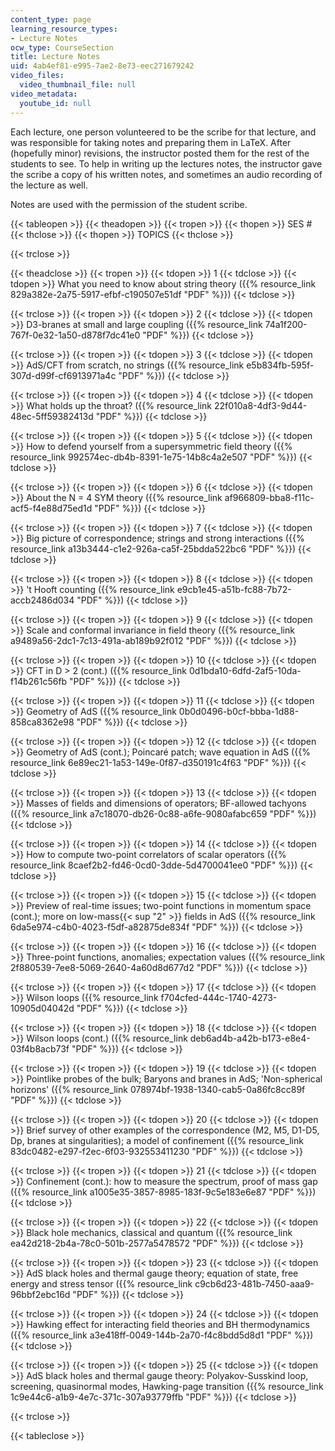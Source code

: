 ```yaml
---
content_type: page
learning_resource_types:
- Lecture Notes
ocw_type: CourseSection
title: Lecture Notes
uid: 4ab4ef81-e995-7ae2-8e73-eec271679242
video_files:
  video_thumbnail_file: null
video_metadata:
  youtube_id: null
---
```


Each lecture, one person volunteered to be the scribe for that lecture, and was responsible for taking notes and preparing them in LaTeX. After (hopefully minor) revisions, the instructor posted them for the rest of the students to see. To help in writing up the lectures notes, the instructor gave the scribe a copy of his written notes, and sometimes an audio recording of the lecture as well.

Notes are used with the permission of the student scribe.

{{< tableopen >}}
{{< theadopen >}}
{{< tropen >}}
{{< thopen >}}
SES #
{{< thclose >}}
{{< thopen >}}
TOPICS
{{< thclose >}}

{{< trclose >}}

{{< theadclose >}}
{{< tropen >}}
{{< tdopen >}}
1
{{< tdclose >}}
{{< tdopen >}}
What you need to know about string theory ({{% resource_link 829a382e-2a75-5917-efbf-c190507e51df "PDF" %}})
{{< tdclose >}}

{{< trclose >}}
{{< tropen >}}
{{< tdopen >}}
2
{{< tdclose >}}
{{< tdopen >}}
D3-branes at small and large coupling ({{% resource_link 74a1f200-767f-0e32-1a50-d878f7dc41e0 "PDF" %}})
{{< tdclose >}}

{{< trclose >}}
{{< tropen >}}
{{< tdopen >}}
3
{{< tdclose >}}
{{< tdopen >}}
AdS/CFT from scratch, no strings ({{% resource_link e5b834fb-595f-307d-d99f-cf6913971a4c "PDF" %}})
{{< tdclose >}}

{{< trclose >}}
{{< tropen >}}
{{< tdopen >}}
4
{{< tdclose >}}
{{< tdopen >}}
What holds up the throat? ({{% resource_link 22f010a8-4df3-9d44-48ec-5ff59382413d "PDF" %}})
{{< tdclose >}}

{{< trclose >}}
{{< tropen >}}
{{< tdopen >}}
5
{{< tdclose >}}
{{< tdopen >}}
How to defend yourself from a supersymmetric field theory ({{% resource_link 992574ec-db4b-8391-1e75-14b8c4a2e507 "PDF" %}})
{{< tdclose >}}

{{< trclose >}}
{{< tropen >}}
{{< tdopen >}}
6
{{< tdclose >}}
{{< tdopen >}}
About the N = 4 SYM theory ({{% resource_link af966809-bba8-f11c-acf5-f4e88d75ed1d "PDF" %}})
{{< tdclose >}}

{{< trclose >}}
{{< tropen >}}
{{< tdopen >}}
7
{{< tdclose >}}
{{< tdopen >}}
Big picture of correspondence; strings and strong interactions ({{% resource_link a13b3444-c1e2-926a-ca5f-25bdda522bc6 "PDF" %}})
{{< tdclose >}}

{{< trclose >}}
{{< tropen >}}
{{< tdopen >}}
8
{{< tdclose >}}
{{< tdopen >}}
't Hooft counting ({{% resource_link e9cb1e45-a51b-fc88-7b72-accb2486d034 "PDF" %}})
{{< tdclose >}}

{{< trclose >}}
{{< tropen >}}
{{< tdopen >}}
9
{{< tdclose >}}
{{< tdopen >}}
Scale and conformal invariance in field theory ({{% resource_link a9489a56-2dc1-7c13-491a-ab189b92f012 "PDF" %}})
{{< tdclose >}}

{{< trclose >}}
{{< tropen >}}
{{< tdopen >}}
10
{{< tdclose >}}
{{< tdopen >}}
CFT in D > 2 (cont.) ({{% resource_link 0d1bda10-6dfd-2af5-10da-f14b261c56fb "PDF" %}})
{{< tdclose >}}

{{< trclose >}}
{{< tropen >}}
{{< tdopen >}}
11
{{< tdclose >}}
{{< tdopen >}}
Geometry of AdS ({{% resource_link 0b0d0496-b0cf-bbba-1d88-858ca8362e98 "PDF" %}})
{{< tdclose >}}

{{< trclose >}}
{{< tropen >}}
{{< tdopen >}}
12
{{< tdclose >}}
{{< tdopen >}}
Geometry of AdS (cont.); Poincaré patch; wave equation in AdS ({{% resource_link 6e89ec21-1a53-149e-0f87-d350191c4f63 "PDF" %}})
{{< tdclose >}}

{{< trclose >}}
{{< tropen >}}
{{< tdopen >}}
13
{{< tdclose >}}
{{< tdopen >}}
Masses of fields and dimensions of operators; BF-allowed tachyons ({{% resource_link a7c18070-db26-0c88-a6fe-9080afabc659 "PDF" %}})
{{< tdclose >}}

{{< trclose >}}
{{< tropen >}}
{{< tdopen >}}
14
{{< tdclose >}}
{{< tdopen >}}
How to compute two-point correlators of scalar operators ({{% resource_link 8caef2b2-fd46-0cd0-3dde-5d4700041ee0 "PDF" %}})
{{< tdclose >}}

{{< trclose >}}
{{< tropen >}}
{{< tdopen >}}
15
{{< tdclose >}}
{{< tdopen >}}
Preview of real-time issues; two-point functions in momentum space (cont.); more on low-mass{{< sup "2" >}} fields in AdS ({{% resource_link 6da5e974-c4b0-4023-f5df-a82875de834f "PDF" %}})
{{< tdclose >}}

{{< trclose >}}
{{< tropen >}}
{{< tdopen >}}
16
{{< tdclose >}}
{{< tdopen >}}
Three-point functions, anomalies; expectation values ({{% resource_link 2f880539-7ee8-5069-2640-4a60d8d677d2 "PDF" %}})
{{< tdclose >}}

{{< trclose >}}
{{< tropen >}}
{{< tdopen >}}
17
{{< tdclose >}}
{{< tdopen >}}
Wilson loops ({{% resource_link f704cfed-444c-1740-4273-10905d04042d "PDF" %}})
{{< tdclose >}}

{{< trclose >}}
{{< tropen >}}
{{< tdopen >}}
18
{{< tdclose >}}
{{< tdopen >}}
Wilson loops (cont.) ({{% resource_link deb6ad4b-a42b-b173-e8e4-03f4b8acb73f "PDF" %}})
{{< tdclose >}}

{{< trclose >}}
{{< tropen >}}
{{< tdopen >}}
19
{{< tdclose >}}
{{< tdopen >}}
Pointlike probes of the bulk; Baryons and branes in AdS; 'Non-spherical horizons' ({{% resource_link 078974bf-1938-1340-cab5-0a86fc8cc89f "PDF" %}})
{{< tdclose >}}

{{< trclose >}}
{{< tropen >}}
{{< tdopen >}}
20
{{< tdclose >}}
{{< tdopen >}}
Brief survey of other examples of the correspondence (M2, M5, D1-D5, Dp, branes at singularities); a model of confinement ({{% resource_link 83dc0482-e297-f2ec-6f03-932553411230 "PDF" %}})
{{< tdclose >}}

{{< trclose >}}
{{< tropen >}}
{{< tdopen >}}
21
{{< tdclose >}}
{{< tdopen >}}
Confinement (cont.): how to measure the spectrum, proof of mass gap ({{% resource_link a1005e35-3857-8985-183f-9c5e183e6e87 "PDF" %}})
{{< tdclose >}}

{{< trclose >}}
{{< tropen >}}
{{< tdopen >}}
22
{{< tdclose >}}
{{< tdopen >}}
Black hole mechanics, classical and quantum ({{% resource_link ea42d218-2b4a-78c0-501b-2577a5478572 "PDF" %}})
{{< tdclose >}}

{{< trclose >}}
{{< tropen >}}
{{< tdopen >}}
23
{{< tdclose >}}
{{< tdopen >}}
AdS black holes and thermal gauge theory; equation of state, free energy and stress tensor ({{% resource_link c9cb6d23-481b-7450-aaa9-96bbf2ebc16d "PDF" %}})
{{< tdclose >}}

{{< trclose >}}
{{< tropen >}}
{{< tdopen >}}
24
{{< tdclose >}}
{{< tdopen >}}
Hawking effect for interacting field theories and BH thermodynamics ({{% resource_link a3e418ff-0049-144b-2a70-f4c8bdd5d8d1 "PDF" %}})
{{< tdclose >}}

{{< trclose >}}
{{< tropen >}}
{{< tdopen >}}
25
{{< tdclose >}}
{{< tdopen >}}
AdS black holes and thermal gauge theory: Polyakov-Susskind loop, screening, quasinormal modes, Hawking-page transition ({{% resource_link 1c9e44c6-a1b9-4e7c-371c-307a93779ffb "PDF" %}})
{{< tdclose >}}

{{< trclose >}}

{{< tableclose >}}